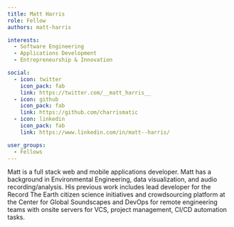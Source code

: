 ```yaml
---
title: Matt Harris
role: Fellow
authors: matt-harris

interests:
  - Software Engineering
  - Applications Development
  - Entrepreneurship & Innovation

social:
  - icon: twitter
    icon_pack: fab
    link: https://twitter.com/__matt_harris__
  - icon: github
    icon_pack: fab
    link: https://github.com/charrismatic
  - icon: linkedin
    icon_pack: fab
    link: https://www.linkedin.com/in/matt--harris/

user_groups:
  - Fellows
---
```

Matt is a full stack web and mobile applications developer. Matt has a background in Environmental Engineering, data visualization, and audio recording/analysis. His previous work includes lead developer for the Record The Earth citizen science initiatives and crowdsourcing platform at the Center for Global Soundscapes and DevOps for remote engineering teams with onsite servers for VCS, project management, CI/CD automation tasks.
